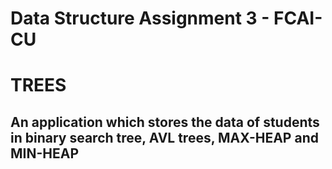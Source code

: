 # Data Structure Assignment 3 - FCAI-CU
# TREES
## An application which stores the data of students in binary search tree, AVL trees, MAX-HEAP and MIN-HEAP

